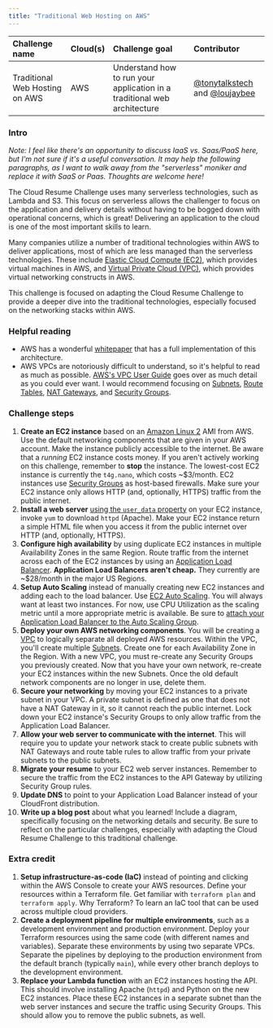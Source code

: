 ```yaml
---
title: "Traditional Web Hosting on AWS"
---
```


| Challenge name | Cloud(s) | Challenge goal | Contributor |
| :--- | :--- | :--- | :--- |
| Traditional Web Hosting on AWS | AWS | Understand how to run your application in a traditional web architecture | [@tonytalkstech](https://twitter.com/tonytalkstech) and [@loujaybee](https://twitter.com/loujaybee) |

### Intro

_Note: I feel like there's an opportunity to discuss IaaS vs. Saas/PaaS here, but I'm not sure if it's a useful conversation. It may help the following paragraphs, as I want to walk away from the "serverless" moniker and replace it with SaaS or Paas. Thoughts are welcome here!_

The Cloud Resume Challenge uses many serverless technologies, such as Lambda and S3. This focus on serverless allows the challenger to focus on the application and delivery details without having to be bogged down with operational concerns, which is great! Delivering an application to the cloud is one of the most important skills to learn.

Many companies utilize a number of traditional technologies within AWS to deliver applications, most of which are less managed than the serverless technologies. These include [Elastic Cloud Compute (EC2)](https://docs.aws.amazon.com/ec2/index.html), which provides virtual machines in AWS, and [Virtual Private Cloud (VPC)](https://docs.aws.amazon.com/vpc/index.html), which provides virtual networking constructs in AWS.

This challenge is focused on adapting the Cloud Resume Challenge to provide a deeper dive into the traditional technologies, especially focused on the networking stacks within AWS.

### Helpful reading

* AWS has a wonderful [whitepaper](https://docs.aws.amazon.com/whitepapers/latest/web-application-hosting-best-practices/welcome.html) that has a full implementation of this architecture.
* AWS VPCs are notoriously difficult to understand, so it's helpful to read as much as possible. [AWS's VPC User Guide](https://docs.aws.amazon.com/vpc/latest/userguide/what-is-amazon-vpc.html) goes over as much detail as you could ever want. I would recommend focusing on [Subnets](https://docs.aws.amazon.com/vpc/latest/userguide/working-with-subnets.html), [Route Tables](https://docs.aws.amazon.com/vpc/latest/userguide/VPC_Route_Tables.html), [NAT Gateways](https://docs.aws.amazon.com/vpc/latest/userguide/vpc-nat-gateway.html), and [Security Groups](https://docs.aws.amazon.com/vpc/latest/userguide/VPC_SecurityGroups.html).

### Challenge steps

1. **Create an EC2 instance** based on an [Amazon Linux 2](https://aws.amazon.com/amazon-linux-2/) AMI from AWS. Use the default networking components that are given in your AWS account. Make the instance publicly accessible to the internet. Be aware that a _running_ EC2 instance costs money. If you aren't actively working on this challenge, remember to **stop** the instance. The lowest-cost EC2 instance is currently the `t4g.nano`, which costs ~$3/month. EC2 instances use [Security Groups](https://docs.aws.amazon.com/vpc/latest/userguide/VPC_SecurityGroups.html) as host-based firewalls. Make sure your EC2 instance only allows HTTP (and, optionally, HTTPS) traffic from the public internet.
1. **Install a web server** [using the `user_data` property](https://docs.aws.amazon.com/AWSEC2/latest/UserGuide/user-data.html) on your EC2 instance, invoke `yum` to download `httpd` (Apache). Make your EC2 instance return a simple HTML file when you access it from the public internet over HTTP (and, optionally, HTTPS).
1. **Configure high availability** by using duplicate EC2 instances in multiple Availability Zones in the same Region. Route traffic from the internet across each of the EC2 instances by using an [Application Load Balancer](https://aws.amazon.com/elasticloadbalancing/application-load-balancer/). **Application Load Balancers aren't cheap.** They currently are ~$28/month in the major US Regions.
1. **Setup Auto Scaling** instead of manually creating new EC2 instances and adding each to the load balancer. Use [EC2 Auto Scaling](https://docs.aws.amazon.com/autoscaling/ec2/userguide/what-is-amazon-ec2-auto-scaling.html). You will always want at least two instances. For now, use CPU Utilization as the scaling metric until a more appropriate metric is available. Be sure to [attach your Application Load Balancer to the Auto Scaling Group](https://docs.aws.amazon.com/autoscaling/ec2/userguide/attach-load-balancer-asg.html).
1. **Deploy your own AWS networking components**. You will be creating a [VPC](https://aws.amazon.com/vpc/) to logically separate all deployed AWS resources. Within the VPC, you'll create multiple [Subnets](https://docs.aws.amazon.com/vpc/latest/userguide/configure-subnets.html). Create one for each Availability Zone in the Region. With a new VPC, you must re-create any Security Groups you previously created. Now that you have your own network, re-create your EC2 instances within the new Subnets. Once the old default network components are no longer in use, delete them.
1. **Secure your networking** by moving your EC2 instances to a private subnet in your VPC. A private subnet is defined as one that does not have a NAT Gateway in it, so it cannot reach the public internet. Lock down your EC2 instance's Security Groups to only allow traffic from the Application Load Balancer.
1. **Allow your web server to communicate with the internet**. This will require you to update your network stack to create public subnets with NAT Gateways and route table rules to allow traffic from your private subnets to the public subnets.
1. **Migrate your resume** to your EC2 web server instances. Remember to secure the traffic from the EC2 instances to the API Gateway by utilizing Security Group rules.
1. **Update DNS** to point to your Application Load Balancer instead of your CloudFront distribution.
1. **Write up a blog post** about what you learned! Include a diagram, specifically focusing on the networking details and security. Be sure to reflect on the particular challenges, especially with adapting the Cloud Resume Challenge to this traditional challenge.

### Extra credit

1. **Setup infrastructure-as-code (IaC)** instead of pointing and clicking within the AWS Console to create your AWS resources. Define your resources within a Terraform file. Get familiar with `terraform plan` and `terraform apply`. Why Terraform? To learn an IaC tool that can be used across multiple cloud providers.
1. **Create a deployment pipeline for multiple environments**, such as a development environment and production environment. Deploy your Terraform resources using the same code (with different names and variables). Separate these environments by using two separate VPCs. Separate the pipelines by deploying to the production environment from the default branch (typically `main`), while every other branch deploys to the development environment.
1. **Replace your Lambda function** with an EC2 instances hosting the API. This should involve installing Apache (`httpd`) and Python on the new EC2 instances. Place these EC2 instances in a separate subnet than the web server instances and secure the traffic using Security Groups. This should allow you to remove the public subnets, as well.
